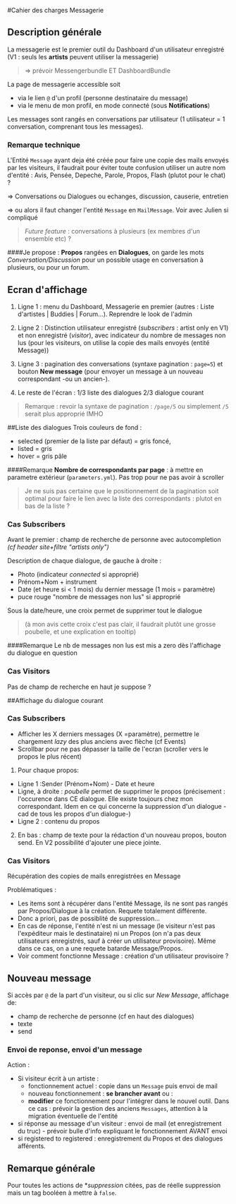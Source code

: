 #Cahier des charges Messagerie

## Description générale

La messagerie est le premier outil du Dashboard d'un utilisateur enregistré 
(V1 : seuls les **artists** peuvent utiliser la messagerie)
> => prévoir Messengerbundle ET DashboardBundle

La page de messagerie accessible soit
- via le lien `@` d'un profil (personne destinataire du message)
- via le menu de mon profil, en mode connecté (sous **Notifications**)

Les messages sont rangés en conversations par utilisateur (1 utilisateur = 1 conversation, comprenant tous les messages).

### Remarque technique
 
L'Entité `Message` ayant deja été créée pour faire une copie des mails envoyés par les visiteurs, il faudrait pour 
éviter toute confusion utiliser un autre nom d'entité : Avis, Pensée, Depeche, Parole, Propos, Flash (plutot pour le chat) ?

=> Conversations ou Dialogues ou echanges, discussion, causerie, entretien

=> ou alors il faut changer l'entité `Message` en `MailMessage`. Voir avec Julien si compliqué

>*Future feature* : conversations à plusieurs (ex membres d'un ensemble etc) ?

####Je propose : 
**Propos** rangées en **Dialogues**, on garde les mots *Conversation/Discussion* pour un possible usage en conversation à plusieurs, ou pour un forum.

## Ecran d'affichage

1. Ligne 1 : menu du Dashboard, Messagerie en premier (autres : Liste d'artistes | Buddies | Forum...). 
Reprendre le look de l'admin

2. Ligne 2 :
Distinction utilisateur enregistré (*subscribers* : artist only en V1) et non enregistré (*visitor*), avec indicateur du
nombre de messages non lus (pour les visiteurs, on utilise la copie des mails envoyés (entité Message))

3. Ligne 3 : pagination des conversations  (syntaxe pagination : `page=5`) et bouton **New message** (pour envoyer un message 
à un nouveau correspondant -ou un ancien-). 

4. Le reste de l'écran : 1/3 liste des dialogues 2/3 dialogue courant

>Remarque : revoir la syntaxe de pagination : `/page/5` ou simplement `/5` serait plus approprié IMHO

##Liste des dialogues
Trois couleurs de fond : 
* selected (premier de la liste par défaut) = gris foncé, 
* listed = gris
* hover = gris pâle

####Remarque
**Nombre de correspondants par page** : à mettre en parametre extérieur (`parameters.yml`). 
Pas trop pour ne pas avoir à scroller

>Je ne suis pas certaine que le positionnement de la pagination soit optimal pour faire le lien avec la liste des correspondants : plutot en bas de la liste ?

### Cas Subscribers
Avant le premier : champ de recherche de personne avec autocompletion *(cf header site+filtre "artists only")*

Description de chaque dialogue, de gauche à droite :
* Photo (indicateur *connected* si approprié) 
* Prénom+Nom + instrument 
* Date (et heure si < 1 mois) du dernier message (1 mois = paramètre)
* puce rouge "nombre de messages non lus" si approprié

Sous la date/heure, une croix permet de supprimer tout le dialogue 
>(à mon avis cette croix c'est pas clair, il faudrait plutôt une grosse poubelle, et une explication  en tooltip)

####Remarque
Le nb de messages non lus est mis a zero dès l'affichage du dialogue en question

### Cas Visitors
Pas de champ de recherche en haut je suppose ?


##Affichage du dialogue courant
### Cas Subscribers
* Afficher les X derniers messages (X =paramètre), permettre le chargement *lazy* des plus anciens avec flèche (cf Events)
* Scrollbar pour ne pas dépasser la taille de l'ecran (scroller vers le propos le plus récent)

1. Pour chaque propos: 
  * Ligne 1 :Sender (Prénom+Nom) - Date et heure
  * Ligne, à droite : *poubelle* permet de supprimer le propos (précisement : l'occurence dans CE dialogue. Elle existe toujours chez mon correspondant. Idem en ce qui concerne la suppression d'un dialogue -cad de tous les propos d'un dialogue-)
  * Ligne 2 : contenu du propos
2. En bas : champ de texte pour la rédaction d'un nouveau propos, bouton send. En V2 possibilité d'ajouter une piece jointe.

### Cas Visitors
Récupération des copies de mails enregistrées en Message

Problématiques :
* Les items sont à récupérer dans l'entité Message, ils ne sont pas rangés par Propos/Dialogue à la création. Requete totalement différente.
* Donc a priori, pas de possiblité de suppression...
* En cas de réponse, l'entité n'est ni un message (le visiteur n'est pas l'expéditeur mais le destinataire) ni un Propos 
(on n'a pas deux utilisateurs enregistrés, sauf à créer un utilisateur provisoire). Même dans ce cas, on a une requete batarde Message/Propos. 
* Voir comment fonctionne Message : création d'un utilisateur provisoire ?

## Nouveau message
Si accès par `@` de la part d'un visiteur, ou si clic sur *New Message*, affichage de:
* champ de recherche de personne (cf en haut des dialogues)
* texte
* send

### Envoi de reponse, envoi d'un message 
Action : 
* Si visiteur écrit à un artiste :
	* fonctionnement actuel : copie dans un `Message` puis envoi de mail
	* nouveau fonctionnement : **se brancher avant** ou :
	* **modifier** ce fonctionnement pour l'intégrer dans le nouvel outil. Dans ce cas : prévoir la gestion
	des anciens `Messages`, attention à la migration éventuelle de l'entité
* si réponse au message d'un visiteur : envoi de mail (et enregistrement du truc) - prévoir 
bulle d'info expliquant le fonctionnement AVANT envoi
* si registered to registered : enregistrement du Propos et des dialogues afférents.


## Remarque générale
Pour toutes les actions de **suppression* citées, pas de réelle suppression mais un tag booléen à mettre à `false`.


